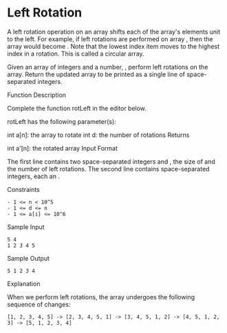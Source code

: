 # Left Rotation

A left rotation operation on an array shifts each of the array's elements  unit to the left. For example, if  left rotations are performed on array , then the array would become . Note that the lowest index item moves to the highest index in a rotation. This is called a circular array.

Given an array  of  integers and a number, , perform  left rotations on the array. Return the updated array to be printed as a single line of space-separated integers.

Function Description

Complete the function rotLeft in the editor below.

rotLeft has the following parameter(s):

int a[n]: the array to rotate
int d: the number of rotations
Returns

int a'[n]: the rotated array
Input Format

The first line contains two space-separated integers  and , the size of  and the number of left rotations.
The second line contains  space-separated integers, each an .

Constraints
```
- 1 <= n < 10^5
- 1 <= d <= n
- 1 <= a[i] <= 10^6
```

Sample Input

```
5 4
1 2 3 4 5
```

Sample Output

```
5 1 2 3 4
```

Explanation

When we perform  left rotations, the array undergoes the following sequence of changes:
```
[1, 2, 3, 4, 5] -> [2, 3, 4, 5, 1] -> [3, 4, 5, 1, 2] -> [4, 5, 1, 2, 3] -> [5, 1, 2, 3, 4]
```
